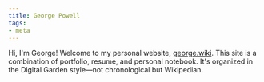 ```yaml
---
title: George Powell
tags:
- meta
---
```

Hi, I'm George! Welcome to my personal website, [george.wiki](https://george.wiki). This site is a combination of portfolio, resume, and personal notebook. It's organized in the Digital Garden style—not chronological but Wikipedian.